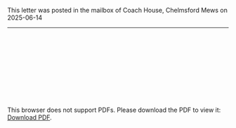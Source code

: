 This letter was posted in the mailbox of Coach House, Chelmsford Mews on 2025-06-14

---

<object data="/communications/2025-06-14-Gardeners-Cottage-Parking-letter-to-Coach-House.pdf" type="application/pdf" width="700px" height="700px">
  <embed src="/communications/2025-06-14-Gardeners-Cottage-Parking-letter-to-Coach-House.pdf">
    <p>This browser does not support PDFs. Please download the PDF to view it: <a href="/communications/2025-06-14-Gardeners-Cottage-Parking-letter-to-Coach-House.pdf">Download PDF</a>.</p>
  </embed>
</object>
